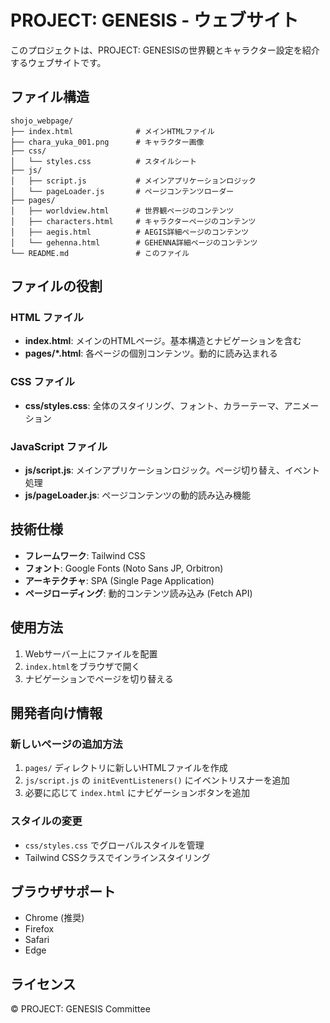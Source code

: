 # PROJECT: GENESIS - ウェブサイト

このプロジェクトは、PROJECT: GENESISの世界観とキャラクター設定を紹介するウェブサイトです。

## ファイル構造

```text
shojo_webpage/
├── index.html              # メインHTMLファイル
├── chara_yuka_001.png      # キャラクター画像
├── css/
│   └── styles.css          # スタイルシート
├── js/
│   ├── script.js           # メインアプリケーションロジック
│   └── pageLoader.js       # ページコンテンツローダー
├── pages/
│   ├── worldview.html      # 世界観ページのコンテンツ
│   ├── characters.html     # キャラクターページのコンテンツ
│   ├── aegis.html          # AEGIS詳細ページのコンテンツ
│   └── gehenna.html        # GEHENNA詳細ページのコンテンツ
└── README.md               # このファイル
```

## ファイルの役割

### HTML ファイル

- **index.html**: メインのHTMLページ。基本構造とナビゲーションを含む
- **pages/*.html**: 各ページの個別コンテンツ。動的に読み込まれる

### CSS ファイル

- **css/styles.css**: 全体のスタイリング、フォント、カラーテーマ、アニメーション

### JavaScript ファイル

- **js/script.js**: メインアプリケーションロジック。ページ切り替え、イベント処理
- **js/pageLoader.js**: ページコンテンツの動的読み込み機能

## 技術仕様

- **フレームワーク**: Tailwind CSS
- **フォント**: Google Fonts (Noto Sans JP, Orbitron)
- **アーキテクチャ**: SPA (Single Page Application)
- **ページローディング**: 動的コンテンツ読み込み (Fetch API)

## 使用方法

1. Webサーバー上にファイルを配置
2. `index.html`をブラウザで開く
3. ナビゲーションでページを切り替える

## 開発者向け情報

### 新しいページの追加方法

1. `pages/` ディレクトリに新しいHTMLファイルを作成
2. `js/script.js` の `initEventListeners()` にイベントリスナーを追加
3. 必要に応じて `index.html` にナビゲーションボタンを追加

### スタイルの変更

- `css/styles.css` でグローバルスタイルを管理
- Tailwind CSSクラスでインラインスタイリング

## ブラウザサポート

- Chrome (推奨)
- Firefox
- Safari
- Edge

## ライセンス

© PROJECT: GENESIS Committee
